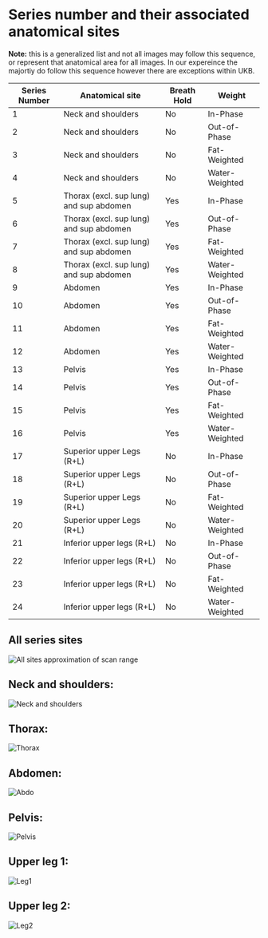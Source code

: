 # Series number and their associated anatomical sites 
**Note:** this is a generalized list and not all images may follow this sequence, or represent that anatomical area for all images. In our expereince the majortiy do follow this sequence however there are exceptions within UKB.
  
| Series Number  | Anatomical site | Breath Hold  | Weight |
| ------------- | ------------- | ------------- | ------------- |
| 1  | Neck and shoulders | No  | In-Phase  |
| 2  | Neck and shoulders | No  | Out-of-Phase  |
| 3  | Neck and shoulders | No  | Fat-Weighted  |
| 4  | Neck and shoulders | No  | Water-Weighted  |
| 5  | Thorax (excl. sup lung) and sup abdomen  | Yes  | In-Phase  |
| 6  | Thorax (excl. sup lung) and sup abdomen  | Yes  | Out-of-Phase  |
| 7  | Thorax (excl. sup lung) and sup abdomen  | Yes  | Fat-Weighted  |
| 8  | Thorax (excl. sup lung) and sup abdomen  | Yes  | Water-Weighted  |
| 9  | Abdomen  | Yes  | In-Phase  |
| 10  | Abdomen  | Yes  | Out-of-Phase  |
| 11  | Abdomen  | Yes  | Fat-Weighted  |
| 12  | Abdomen  | Yes  | Water-Weighted  |
| 13  | Pelvis  | Yes  | In-Phase  |
| 14  | Pelvis  | Yes  | Out-of-Phase  |
| 15  | Pelvis  | Yes  | Fat-Weighted  |
| 16  | Pelvis  | Yes  | Water-Weighted  |
| 17  | Superior upper Legs (R+L)  | No  | In-Phase  |
| 18  | Superior upper Legs (R+L)  | No  | Out-of-Phase  |
| 19  | Superior upper Legs (R+L)  | No  | Fat-Weighted  |
| 20  | Superior upper Legs (R+L)  | No  | Water-Weighted  |
| 21  | Inferior upper legs (R+L)  | No  | In-Phase  |
| 22  | Inferior upper legs (R+L)  | No  | Out-of-Phase  |
| 23  | Inferior upper legs (R+L)  | No  | Fat-Weighted  |
| 24  | Inferior upper legs (R+L)  | No  | Water-Weighted  |

## All series sites
![All sites approximation of scan range](/Documents/Assets/All_sites.png)

## Neck and shoulders:
![Neck and shoulders](/Documents/Assets/Head_shoulders.png)

## Thorax:
![Thorax](/Documents/Assets/Thorax.png)

## Abdomen:
![Abdo](/Documents/Assets/Abdo.png)

## Pelvis:
![Pelvis](/Documents/Assets/Pelvis.png)

## Upper leg 1:
![Leg1](/Documents/Assets/Leg1.png)

## Upper leg 2:
![Leg2](/Documents/Assets/Leg2.png)
